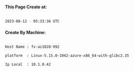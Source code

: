 
   
#### This Page Create at:

```bash

2023-08-12 - 05:33:36 UTC

```

#### Create By Machine:

```bash

Host Name : fv-az1028-992

platform  : Linux-5.15.0-1042-azure-x86_64-with-glibc2.35

Ip Local  : 10.1.0.42

```

